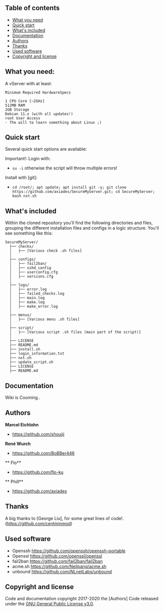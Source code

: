 ## Table of contents

- [What you need](#what-you-need)
- [Quick start](#quick-start)
- [What's included](#whats-included)
- [Documentation](#documentation)
- [Authors](#Authors)
- [Thanks](#thanks)
- [Used software](#used-software)
- [Copyright and license](#copyright-and-license)

## What you need:

A vServer with at least:
```
Minimum Required HardwareSpecs

1 CPU Core [~2GHz]
512MB RAM
2GB Storage
Debian 11.x (with all updates!)
root User Access
- The will to learn something about Linux ;)
```

## Quick start

Several quick start options are available:

Important!:
Login with:
- `su -i`
otherwise the script will throw multiple errors!

Install with [git]:
- `cd /root/; apt update; apt install git -y; git clone https://github.com/axiades/SecureMyServer.git; cd SecureMyServer; bash nxt.sh`

## What's included

Within the cloned repository you'll find the following directories and files, grouping the different installation files and configs in a logic structure. You'll see something like this:

```
SecureMyServer/
  ├── checks/
  │   ├── [Various check .sh files]
  │
  ├── configs/
  │   ├── fail2ban/
  │   ├── sshd_config  
  │   ├── userconfig.cfg
  │   ├── versions.cfg
  │
  ├── logs/
  │   ├── error.log
  │   ├── failed_checks.log
  │   ├── main.log
  │   ├── make.log
  │   ├── make_error.log   
  │
  ├── menus/
  │   ├── [Various menu .sh files]
  │
  ├── script/
  │   ├── [Various script .sh files (main part of the script)]
  │
  ├── LICENSE
  ├── README.md
  ├── install.sh
  ├── login_information.txt
  ├── nxt.sh
  ├── update_script.sh
  ├── LICENSE
  ├── README.md
```

## Documentation

Wiki is Cooming..

## Authors

**Marcel Eichlohn**

- <https://github.com/shoujii>

**René Wurch**

- <https://github.com/BoBBer446>

** Flo**

- <https://github.com/flo-ku>

** Phill**

- <https://github.com/axiades>

## Thanks

A big thanks to [George Liu], for some great lines of code!.
(https://github.com/centminmod)

## Used software
- Openssh                    <https://github.com/openssh/openssh-portable>
- Openssl                    <https://github.com/openssl/openssl>
- fail2ban                   <https://github.com/fail2ban/fail2ban>
- acme.sh                    <https://github.com/Neilpang/acme.sh>
- unbound                    <https://github.com/NLnetLabs/unbound>

## Copyright and license

Code and documentation copyright 2017-2020 the [Authors]
Code released under the [GNU General Public License v3.0](https://github.com/Axiades/SecureMyServer/blob/master/LICENSE).
